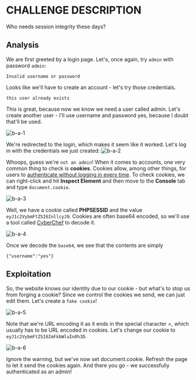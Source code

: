 # CHALLENGE DESCRIPTION
Who needs session integrity these days?

## Analysis
We are first greeted by a login page. Let's, once again, try `admin` with password `admin`:
```
Invalid username or password
```
Looks like we'll have to create an account - let's try those credentials.
```
this user already exists
```
This is great, because now we know we need a user called admin. Let's create another user - I'll use username and password yes, because I doubt that'll be used.

![b-a-1](https://user-images.githubusercontent.com/87711310/211149124-7d9ace19-1a87-414c-bf0a-4f906fa2546c.png)

We're redirected to the login, which makes it seem like it worked. Let's log in with the credentials we just created:
![b-a-2](https://user-images.githubusercontent.com/87711310/211149125-1d0f5931-5bbf-40ba-aa63-dedf727058ec.png)

Whoops, guess we're `not an admin`!
When it comes to accounts, one very common thing to check is __cookies__. Cookies allow, among other things, for users to [authenticate without logging in every time](https://stackoverflow.com/questions/17769011/how-does-cookie-based-authentication-work). To check cookies, we can right-click and hit __Inspect Element__ and then move to the __Console__ tab and type `document.cookie`.

![b-a-3](https://user-images.githubusercontent.com/87711310/211149127-86e4caa7-bba4-43f4-8ce1-0feb38cb29aa.png)

Well, we have a cookie called __PHPSESSID__ and the value `eyJ1c2VybmFtZSI6InllcyJ9`. Cookies are often base64 encoded, so we'll use a tool called [CyberChef](https://gchq.github.io/CyberChef/) to decode it.

![b-a-4](https://user-images.githubusercontent.com/87711310/211149128-147d8b2a-5d98-46dd-bb61-2b3261a68dd7.png)

Once we decode the `base64`, we see that the contents are simply 
```
{"username":"yes"}
```

## Exploitation
So, the website knows our identity due to our cookie - but what's to stop us from forging a cookie? Since we control the cookies we send, we can just edit them. Let's create a `fake cookie`!

![b-a-5](https://user-images.githubusercontent.com/87711310/211149129-d37a3402-555d-4ebe-9760-c1d6ac354cb8.png)

Note that we're URL encoding it as it ends in the special character =, which usually has to be URL encoded in cookies. Let's change our cookie to `eyJ1c2VybmFtZSI6ImFkbWluIn0%3D`.

![b-a-6](https://user-images.githubusercontent.com/87711310/211149123-53cccd7e-a18d-4f52-92f2-f5867642bf67.png)

Ignore the warning, but we've now set document.cookie. Refresh the page to let it send the cookies again.
And there you go - we successfully authenticated as an admin!
